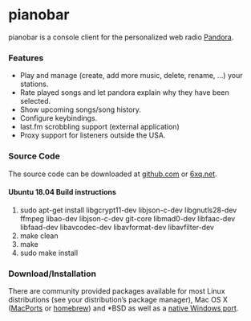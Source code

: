 # pianobar

pianobar is a console client for the personalized web radio [Pandora](http://www.pandora.com).

### Features

* Play and manage (create, add more music, delete, rename, ...) your stations.
* Rate played songs and let pandora explain why they have been selected.
* Show upcoming songs/song history.
* Configure keybindings.
* last.fm scrobbling support (external application)
* Proxy support for listeners outside the USA.

### Source Code

The source code can be downloaded at [github.com](http://github.com/PromyLOPh/pianobar/)
or [6xq.net](http://6xq.net/projects/pianobar/).

#### Ubuntu 18.04 Build instructions
1. sudo apt-get install libgcrypt11-dev libjson-c-dev libgnutls28-dev ffmpeg libao-dev libjson-c-dev git-core libmad0-dev libfaac-dev libfaad-dev libavcodec-dev libavformat-dev libavfilter-dev
2. make clean
3. make
4. sudo make install

### Download/Installation

There are community provided packages available for most Linux distributions (see your distribution’s package manager), Mac OS X ([MacPorts](http://trac.macports.org/browser/trunk/dports/audio/pianobar/Portfile) or [homebrew](http://brew.sh/)) and *BSD as well as a [native Windows port](https://github.com/thedmd/pianobar-windows).
